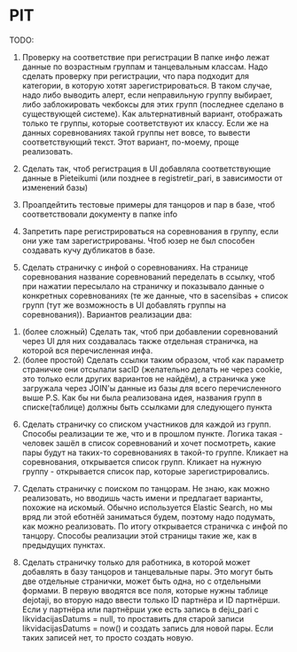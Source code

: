 # PIT

TODO:
1. Проверку на соответствие при регистрации
В папке инфо лежат данные по возрастным группам и танцевальным классам.
Надо сделать проверку при регистрации, что пара подходит для категории, в которую хотят зарегистрироваться.
В таком случае, надо либо выводить алерт, если неправильную группу выбирает, либо заблокировать чекбоксы для этих групп (последнее сделано в существующей системе).
Как альтернативный вариант, отображать только те группы, которые соответствуют их классу. Если же на данных соревнованиях такой группы нет вовсе, то вывести соответствующий текст. Этот вариант, по-моему, проще реализовать.

2. Сделать так, чтоб регистрация в UI добавляла соответствующие данные в Pieteikumi (или позднее в registretir_pari, в зависимости от изменений базы)

3. Проапдейтить тестовые примеры для танцоров и пар в базе, чтоб соответствовали документу в папке info

4. Запретить паре регистрироваться на соревнования в группу, если они уже там зарегистрированы. Чтоб юзер не был способен создавать кучу дубликатов в базе.

5. Сделать страничку с инфой о соревнованиях. На странице соревнования название соревнований переделать в ссылку, чтоб при нажатии пересылало на страничку и показывало данные о конкретных соревнованиях (те же данные, что в sacensibas + список групп (тут же возможность в UI добавлять группы на соревнования)).
Вариантов реализации два:
1) (более сложный) Сделать так, чтоб при добавлении соревнований через UI для них создавалась также отдельная страничка, на которой вся перечисленная инфа.
2) (более простой) Сделать ссылки таким образом, чтоб как параметр страничке они отсылали sacID (желательно делать не через cookie, это только если других вариантов не найдём), а страничка уже загружала через JOIN'ы данные из базы для всего перечисленного выше
P.S. Как бы ни была реализована идея, названия групп в списке(таблице) должны быть ссылками для следующего пункта

6. Сделать страничку со списком участников для каждой из групп.
Способы реализации те же, что и в прошлом пункте.
Логика такая - человек зашёл в список соревнований и хочет посмотреть, какие пары будут на таких-то соревнованиях в такой-то группе. Кликает на соревнования, открывается список групп. Кликает на нужную группу - открывается список пар, которые зарегистрировались.

7. Сделать страничку с поиском по танцорам.
Не знаю, как можно реализовать, но вводишь часть имени и предлагает варианты, похожие на искомый. 
Обычно используется Elastic Search, но мы вряд ли этой еботнёй заниматься будем, поэтому надо подумать, как можно реализовать.
По итогу открывается страничка с инфой по танцору. Способы реализации этой страницы такие же, как в предыдущих пунктах.

8. Сделать страничку только для работника, в которой может добавлять в базу танцоров и танцевальные пары.
Это могут быть две отдельные странички, может быть одна, но с отдельными формами. В первую вводятся все поля, которые нужны таблице dejotaji, во вторую надо ввести только ID партнёра и ID партнёрши.
Если у партнёра или партнёрши уже есть запись в deju_pari с likvidacijasDatums = null, то проставить для старой записи likvidacijasDatums = now() и создать запись для новой пары.
Если таких записей нет, то просто создать новую.
